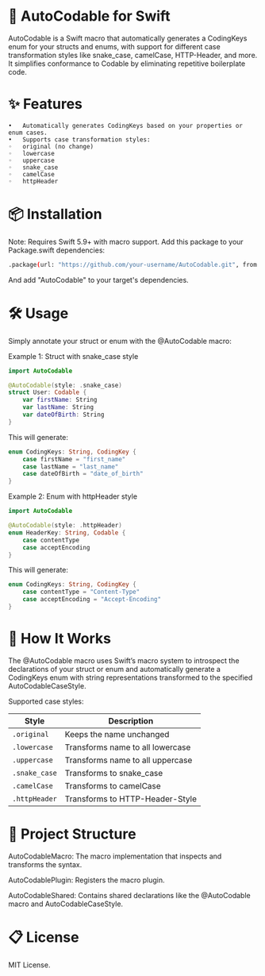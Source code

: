 # 🧩 AutoCodable for Swift

AutoCodable is a Swift macro that automatically generates a CodingKeys enum for your structs and enums, with support for different case transformation styles like snake_case, camelCase, HTTP-Header, and more. It simplifies conformance to Codable by eliminating repetitive boilerplate code.

# ✨ Features
	•	Automatically generates CodingKeys based on your properties or enum cases.
	•	Supports case transformation styles:
	◦	original (no change)
	◦	lowercase
	◦	uppercase
	◦	snake_case
	◦	camelCase
	◦	httpHeader

# 📦 Installation

Note: Requires Swift 5.9+ with macro support.
Add this package to your Package.swift dependencies:
```bash
.package(url: "https://github.com/your-username/AutoCodable.git", from: "1.0.0")
```

And add "AutoCodable" to your target's dependencies.

# 🛠️ Usage

Simply annotate your struct or enum with the @AutoCodable macro:

Example 1: Struct with snake_case style
```swift
import AutoCodable

@AutoCodable(style: .snake_case)
struct User: Codable {
    var firstName: String
    var lastName: String
    var dateOfBirth: String
}
```

This will generate:

```swift
enum CodingKeys: String, CodingKey {
    case firstName = "first_name"
    case lastName = "last_name"
    case dateOfBirth = "date_of_birth"
}
```

Example 2: Enum with httpHeader style

```swift
import AutoCodable

@AutoCodable(style: .httpHeader)
enum HeaderKey: String, Codable {
    case contentType
    case acceptEncoding
}
```

This will generate:

```swift
enum CodingKeys: String, CodingKey {
    case contentType = "Content-Type"
    case acceptEncoding = "Accept-Encoding"
}
```

# 🧠 How It Works

The @AutoCodable macro uses Swift’s macro system to introspect the declarations of your struct or enum and automatically generate a CodingKeys enum with string representations transformed to the specified AutoCodableCaseStyle.

Supported case styles:

| Style        | Description                              |
|--------------|------------------------------------------|
| `.original`  | Keeps the name unchanged                 |
| `.lowercase` | Transforms name to all lowercase         |
| `.uppercase` | Transforms name to all uppercase         |
| `.snake_case`| Transforms to snake_case                 |
| `.camelCase` | Transforms to camelCase                  |
| `.httpHeader`| Transforms to HTTP-Header-Style          |


# 📁 Project Structure

AutoCodableMacro: The macro implementation that inspects and transforms the syntax.

AutoCodablePlugin: Registers the macro plugin.

AutoCodableShared: Contains shared declarations like the @AutoCodable macro and AutoCodableCaseStyle.

# 📋 License

MIT License.
